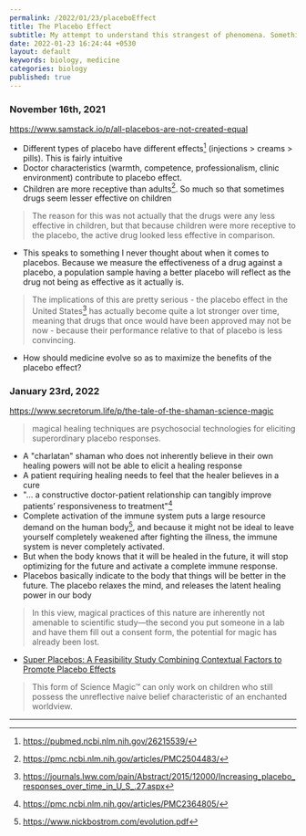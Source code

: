 ```yaml
---
permalink: /2022/01/23/placeboEffect
title: The Placebo Effect
subtitle: My attempt to understand this strangest of phenomena. Something I think can revolutionize modern medicine.
date: 2022-01-23 16:24:44 +0530
layout: default
keywords: biology, medicine
categories: biology
published: true
---
```


### November 16th, 2021

<https://www.samstack.io/p/all-placebos-are-not-created-equal>

- Different types of placebo have different effects[^1] (injections > creams > pills). This is fairly intuitive
- Doctor characteristics (warmth, competence, professionalism, clinic environment) contribute to placebo effect.
- Children are more receptive than adults[^2]. So much so that sometimes drugs seem lesser effective on children

> The reason for this was not actually that the drugs were any less effective in children, but that because children were more receptive to the placebo, the active drug looked less effective in comparison.

- This speaks to something I never thought about when it comes to placebos. Because we measure the effectiveness of a drug against a placebo, a population sample having a better placebo will reflect as the drug not being as effective as it actually is.

> The implications of this are pretty serious - the placebo effect in the United States[^3] has actually become quite a lot stronger over time, meaning that drugs that once would have been approved may not be now - because their performance relative to that of placebo is less convincing.

- How should medicine evolve so as to maximize the benefits of the placebo effect?

### January 23rd, 2022

<https://www.secretorum.life/p/the-tale-of-the-shaman-science-magic>

> magical healing techniques are psychosocial technologies for eliciting superordinary placebo responses.

- A "charlatan" shaman who does not inherently believe in their own healing powers will not be able to elicit a healing response
- A patient requiring healing needs to feel that the healer believes in a cure
- "... a constructive doctor-patient relationship can tangibly improve patients’ responsiveness to treatment"[^4]
- Complete activation of the immune system puts a large resource demand on the human body[^5], and because it might not be ideal to leave yourself completely weakened after fighting the illness, the immune system is never completely activated.
- But when the body knows that it will be healed in the future, it will stop optimizing for the future and activate a complete immune response.
- Placebos basically indicate to the body that things will be better in the future. The placebo relaxes the mind, and releases the latent healing power in our body

> In this view, magical practices of this nature are inherently not amenable to scientific study—the second you put someone in a lab and have them fill out a consent form, the potential for magic has already been lost.

- [Super Placebos: A Feasibility Study Combining Contextual Factors to Promote Placebo Effects](https://www.frontiersin.org/journals/psychiatry/articles/10.3389/fpsyt.2021.644825/full)

> This form of Science Magic™ can only work on children who still possess the unreflective naive belief characteristic of an enchanted worldview. 

---
[^1]: <https://pubmed.ncbi.nlm.nih.gov/26215539/>
[^2]: <https://pmc.ncbi.nlm.nih.gov/articles/PMC2504483/>
[^3]: <https://journals.lww.com/pain/Abstract/2015/12000/Increasing_placebo_responses_over_time_in_U_S_.27.aspx>
[^4]: <https://pmc.ncbi.nlm.nih.gov/articles/PMC2364805/>
[^5]: <https://www.nickbostrom.com/evolution.pdf>

